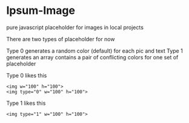 Ipsum-Image
===========

pure javascript placeholder for images in local projects

There are two types of placeholder for now

Type 0 generates a random color (default) for each pic and text
Type 1 generates an array contains a pair of conflicting colors for one set of placeholder

Type 0 likes this

    <img w="100" h="100">
	<img type="0" w="100" h="100">
Type 1 likes this

    <img type="1" w="100" h="100">